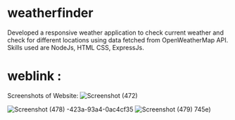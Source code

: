 # weatherfinder

Developed a responsive weather application to check current weather and check for different locations using data fetched from OpenWeatherMap API. Skills used are NodeJs, HTML CSS, ExpressJs.

# weblink : 

Screenshots of Website: 
![Screenshot (472)](https://github.com/Deepak413/weatherfinder/assets/98450154/ab450e72-b3bd-4835-bee5-72ecfeb3183e)

![Screenshot (478)](https://github.com/Deepak413/weatherfinder/assets/98450154/f88a46da-7dfc-48c8-9e1b-9abbc66a752b)
-423a-93a4-0ac4cf35
![Screenshot (479)](https://github.com/Deepak413/weatherfinder/assets/98450154/26c91cf8-c5ff-4f76-8185-e690015122af)
745e)
